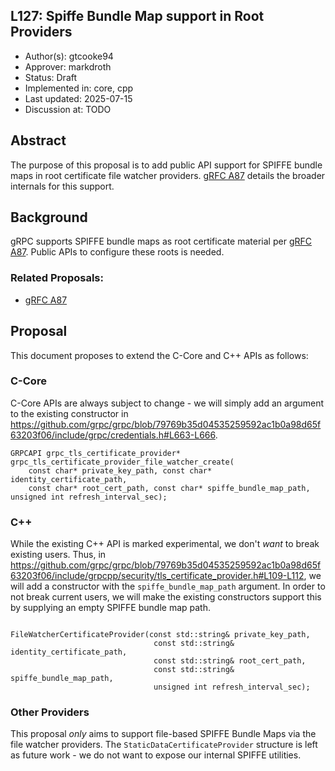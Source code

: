 L127: Spiffe Bundle Map support in Root Providers
----
* Author(s): gtcooke94
* Approver: markdroth
* Status: Draft
* Implemented in: core, cpp
* Last updated: 2025-07-15
* Discussion at: TODO

## Abstract

The purpose of this proposal is to add public API support for SPIFFE bundle maps in root certificate file watcher providers. [gRFC A87](https://github.com/grpc/proposal/blob/master/A87-mtls-spiffe-support.md) details the broader internals for this support.

## Background

gRPC supports SPIFFE bundle maps as root certificate material per [gRFC A87](https://github.com/grpc/proposal/blob/master/A87-mtls-spiffe-support.md). Public APIs to configure these roots is needed.

### Related Proposals:
* [gRFC A87](https://github.com/grpc/proposal/blob/master/A87-mtls-spiffe-support.md)

## Proposal

This document proposes to extend the C-Core and C++ APIs as follows:


### C-Core
C-Core APIs are always subject to change - we will simply add an argument to the existing constructor in https://github.com/grpc/grpc/blob/79769b35d04535259592ac1b0a98d65f63203f06/include/grpc/credentials.h#L663-L666.
```
GRPCAPI grpc_tls_certificate_provider*
grpc_tls_certificate_provider_file_watcher_create(
    const char* private_key_path, const char* identity_certificate_path,
    const char* root_cert_path, const char* spiffe_bundle_map_path, unsigned int refresh_interval_sec);
```

### C++
While the existing C++ API is marked experimental, we don't _want_ to break existing users. Thus, in https://github.com/grpc/grpc/blob/79769b35d04535259592ac1b0a98d65f63203f06/include/grpcpp/security/tls_certificate_provider.h#L109-L112, we will add a constructor with the `spiffe_bundle_map_path` argument.
In order to not break current users, we will make the existing constructors support this by supplying an empty SPIFFE bundle map path.
```

FileWatcherCertificateProvider(const std::string& private_key_path,
                                const std::string& identity_certificate_path,
                                const std::string& root_cert_path,
                                const std::string& spiffe_bundle_map_path,
                                unsigned int refresh_interval_sec);
```

### Other Providers
This proposal _only_ aims to support file-based SPIFFE Bundle Maps via the file watcher providers. The `StaticDataCertificateProvider` structure is left as future work - we do not want to expose our internal SPIFFE utilities.